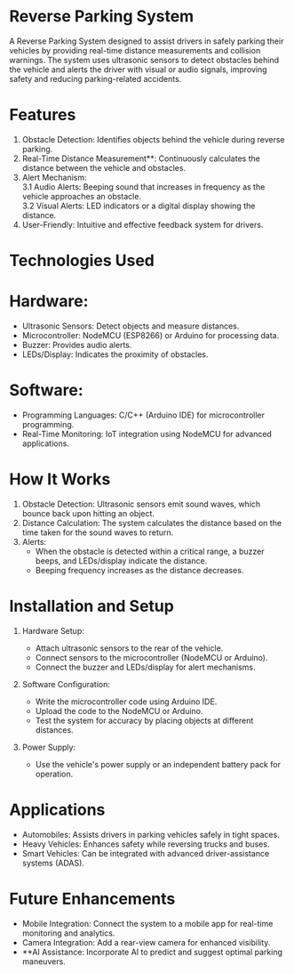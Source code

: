 # Reverse Parking System  

A Reverse Parking System designed to assist drivers in safely parking their vehicles by providing real-time distance measurements and collision warnings. The system uses ultrasonic sensors to detect obstacles behind the vehicle and alerts the driver with visual or audio signals, improving safety and reducing parking-related accidents.  


# Features  
  1. Obstacle Detection: Identifies objects behind the vehicle during reverse parking.
  2. Real-Time Distance Measurement**: Continuously calculates the distance between the vehicle and obstacles.  
  3. Alert Mechanism:  
     3.1 Audio Alerts: Beeping sound that increases in frequency as the vehicle approaches an obstacle.  
     3.2 Visual Alerts: LED indicators or a digital display showing the distance.   
  4. User-Friendly: Intuitive and effective feedback system for drivers.

# Technologies Used 
# Hardware:  
  - Ultrasonic Sensors: Detect objects and measure distances.  
  - Microcontroller: NodeMCU (ESP8266) or Arduino for processing data.  
  - Buzzer: Provides audio alerts.  
  - LEDs/Display: Indicates the proximity of obstacles.  

# Software:  
  - Programming Languages: C/C++ (Arduino IDE) for microcontroller programming.  
  - Real-Time Monitoring: IoT integration using NodeMCU for advanced applications.  

# How It Works  
1. Obstacle Detection: Ultrasonic sensors emit sound waves, which bounce back upon hitting an object.  
2. Distance Calculation: The system calculates the distance based on the time taken for the sound waves to return.  
3. Alerts:  
   - When the obstacle is detected within a critical range, a buzzer beeps, and LEDs/display indicate the distance.  
   - Beeping frequency increases as the distance decreases.  

# Installation and Setup  
1. Hardware Setup:  
   - Attach ultrasonic sensors to the rear of the vehicle.  
   - Connect sensors to the microcontroller (NodeMCU or Arduino).  
   - Connect the buzzer and LEDs/display for alert mechanisms.  

2. Software Configuration:  
   - Write the microcontroller code using Arduino IDE.  
   - Upload the code to the NodeMCU or Arduino.  
   - Test the system for accuracy by placing objects at different distances.  

3. Power Supply:  
   - Use the vehicle's power supply or an independent battery pack for operation. 

# Applications  
- Automobiles: Assists drivers in parking vehicles safely in tight spaces.  
- Heavy Vehicles: Enhances safety while reversing trucks and buses.  
- Smart Vehicles: Can be integrated with advanced driver-assistance systems (ADAS). 

# Future Enhancements 
- Mobile Integration: Connect the system to a mobile app for real-time monitoring and analytics.  
- Camera Integration: Add a rear-view camera for enhanced visibility.  
- **AI Assistance: Incorporate AI to predict and suggest optimal parking maneuvers.  

